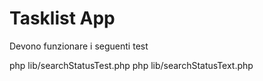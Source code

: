 # Tasklist App


Devono funzionare i seguenti test

php lib/searchStatusTest.php 
php lib/searchStatusText.php 

